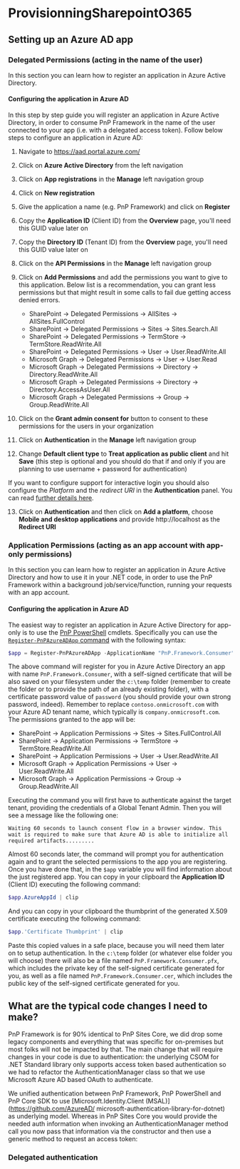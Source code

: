 # ProvisionningSharepointO365
## Setting up an Azure AD app

### Delegated Permissions (acting in the name of the user)

In this section you can learn how to register an application in Azure Active Directory.

#### Configuring the application in Azure AD

In this step by step guide you will register an application in Azure Active Directory, in order to consume PnP Framework in the name of the user connected to your app (i.e. with a delegated access token). Follow below steps to configure an application in Azure AD:

1. Navigate to https://aad.portal.azure.com/
2. Click on **Azure Active Directory** from the left navigation
3. Click on **App registrations** in the **Manage** left navigation group
4. Click on **New registration**
5. Give the application a name (e.g. PnP Framework) and click on **Register**
6. Copy the **Application ID** (Client ID) from the **Overview** page, you'll need this GUID value later on
7. Copy the **Directory ID** (Tenant ID) from the **Overview** page, you'll need this GUID value later on
8. Click on the **API Permissions** in the **Manage** left navigation group
9. Click on **Add Permissions** and add the permissions you want to give to this application. Below list is a recommendation, you can grant less permissions but that might result in some calls to fail due getting access denied errors.

   - SharePoint -> Delegated Permissions -> AllSites -> AllSites.FullControl
   - SharePoint -> Delegated Permissions -> Sites -> Sites.Search.All
   - SharePoint -> Delegated Permissions -> TermStore -> TermStore.ReadWrite.All
   - SharePoint -> Delegated Permissions -> User -> User.ReadWrite.All
   - Microsoft Graph -> Delegated Permissions -> User -> User.Read
   - Microsoft Graph -> Delegated Permissions -> Directory -> Directory.ReadWrite.All
   - Microsoft Graph -> Delegated Permissions -> Directory -> Directory.AccessAsUser.All
   - Microsoft Graph -> Delegated Permissions -> Group -> Group.ReadWrite.All

10. Click on the **Grant admin consent for** button to consent to these permissions for the users in your organization
11. Click on **Authentication** in the **Manage** left navigation group
12. Change **Default client type** to **Treat application as public client** and hit **Save** (this step is optional and you should do that if and only if you are planning to use username + password for authentication)

If you want to configure support for interactive login you should also configure the _Platform_ and the _redirect URI_ in the **Authentication** panel. You can read [further details here](https://docs.microsoft.com/en-us/azure/active-directory/develop/quickstart-register-app#add-a-redirect-uri).

13. Click on **Authentication** and then click on **Add a platform**, choose **Mobile and desktop applications** and provide http://localhost as the **Redirect URI**

### Application Permissions (acting as an app account with app-only permissions)

In this section you can learn how to register an application in Azure Active Directory and how to use it in your .NET code, in order to use the PnP Framework within a background job/service/function, running your requests with an app account.

#### Configuring the application in Azure AD

The easiest way to register an application in Azure Active Directory for app-only is to use the [PnP PowerShell](https://pnp.github.io/powershell) cmdlets. Specifically you can use the [`Register-PnPAzureADApp` command](https://github.com/pnp/powershell/blob/dev/documentation/Register-PnPAzureADApp.md) with the following syntax:

```powershell
$app = Register-PnPAzureADApp -ApplicationName "PnP.Framework.Consumer" -Tenant contoso.onmicrosoft.com -OutPath c:\temp -CertificatePassword (ConvertTo-SecureString -String "password" -AsPlainText -Force)  -GraphApplicationPermissions "Group.ReadWrite.All", "User.ReadWrite.All" -SharePointApplicationPermissions "Sites.FullControl.All", "TermStore.ReadWrite.All", "User.ReadWrite.All"  -Store CurrentUser -DeviceLogin
```

The above command will register for you in Azure Active Directory an app with name `PnP.Framework.Consumer`, with a self-signed certificate that will be also saved on your filesystem under the `c:\temp` folder (remember to create the folder or to provide the path of an already existing folder), with a certificate password value of `password` (you should provide your own strong password, indeed). Remember to replace `contoso.onmicrosoft.com` with your Azure AD tenant name, which typically is `company.onmicrosoft.com`. The permissions granted to the app will be:

   - SharePoint -> Application Permissions -> Sites -> Sites.FullControl.All
   - SharePoint -> Application Permissions -> TermStore -> TermStore.ReadWrite.All
   - SharePoint -> Application Permissions -> User -> User.ReadWrite.All
   - Microsoft Graph -> Application Permissions -> User -> User.ReadWrite.All
   - Microsoft Graph -> Application Permissions -> Group -> Group.ReadWrite.All

Executing the command you will first have to authenticate against the target tenant, providing the credentials of a Global Tenant Admin. Then you will see a message like the following one:

```text
Waiting 60 seconds to launch consent flow in a browser window. This wait is required to make sure that Azure AD is able to initialize all required artifacts.........
```

Almost 60 seconds later, the command will prompt you for authentication again and to grant the selected permissions to the app you are registering. Once you have done that, in the `$app` variable you will find information about the just registered app. You can copy in your clipboard the **Application ID** (Client ID) executing the following command:

```powershell
$app.AzureAppId | clip
```

And you can copy in your clipboard the thumbprint of the generated X.509 certificate executing the following command:

```powershell
$app.'Certificate Thumbprint' | clip
```

Paste this copied values in a safe place, because you will need them later on to setup authentication. In the `c:\temp` folder (or whatever else folder you will choose) there will also be a file named `PnP.Framework.Consumer.pfx`, which includes the private key of the self-signed certificate generated for you, as well as a file named `PnP.Framework.Consumer.cer`, which includes the public key of the self-signed certificate generated for you.

## What are the typical code changes I need to make?

PnP Framework is for 90% identical to PnP Sites Core, we did drop some legacy components and everything that was specific for on-premises but most folks will not be impacted by that. The main change that will require changes in your code is due to authentication: the underlying CSOM for .NET Standard library only supports access token based authentication so we had to refactor the AuthenticationManager class so that we use Microsoft Azure AD based OAuth to authenticate.

We unified authentication between PnP Framework, PnP PowerShell and PnP Core SDK to use [Microsoft.Identity.Client (MSAL)](https://github.com/AzureAD/ microsoft-authentication-library-for-dotnet) as underlying model. Whereas in PnP Sites Core you would provide the needed auth information when invoking an AuthenticationManager method call you now pass that information via the constructor and then use a generic method to request an access token:

### Delegated authentication
